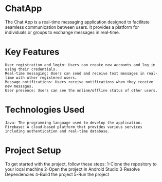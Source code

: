 # ChatApp
 
The Chat App is a real-time messaging application designed to facilitate seamless communication between users. It provides a platform for individuals or groups to exchange messages in real-time.

<h1>Key Features</h1>

    User registration and login: Users can create new accounts and log in using their credentials.
    Real-time messaging: Users can send and receive text messages in real-time with other registered users.
    Message notifications: Users receive notifications when they receive new messages.
    User presence: Users can see the online/offline status of other users.

<h1>Technologies Used</h1>

    Java: The programming language used to develop the application.
    Firebase: A cloud-based platform that provides various services including authentication and real-time database.


<h1>Project Setup</h1>

   To get started with the project, follow these steps:
1-Clone the repository to your local machine
2-Open the project in Android Studio
3-Resolve Dependencies
4-Build the project
5-Run the project
